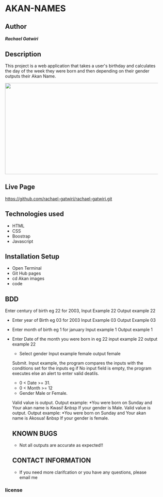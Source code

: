 # AKAN-NAMES
## Author
##### Rachael Gatwiri 
## Description
This project is a web application that takes a user's birthday and calculates the day of the week they were born and then depending on their gender outputs their Akan Name.

<img src="https://download.cnet.com/a/img/catalog/2019/11/18/5ade0cf9-2f1d-4fdf-b6d7-f1c55797f24d/imgingest-6132675896388314016.png" width="600px" height="300px">

## Live Page
https://github.com/rachael-gatwiri/rachael-gatwiri.git
## Technologies used
* HTML
* CSS
* Boostrap
* Javascript
## Installation Setup
* Open Terminal
* Git Hub pages
* cd Akan images
* code
## BDD
Enter century of birth eg 22 for 2003, Input Example 22 Output example 22
   
   * Enter year of Birth eg 03 for 2003 Input Example 03 Output Example 03
 * Enter month of birth eg 1 for january Input example 1 Output example 1
 * Enter Date of the month you were born in eg 22 input example 22 output example 22
    * Select gender Input example female output female
    
    Submit. Input example, the program compares the inputs with the conditions set for the inputs eg if No input field is empty, the program executes else an alert to enter valid deatils.

    * 0 < Date >= 31.
    * 0 < Month >= 12
    * Gender Male or Female.

    Valid value is output. Output example: *You were born on Sunday and Your akan name is Kwasi! &nbsp If your gender is Male.
    Valid value is output. Output example: *You were born on Sunday and Your akan name is Akosua! &nbsp If your gender is female.

    ## KNOWN BUGS
    * Not all outputs are accurate as expected!!
    ## CONTACT INFORMATION
    * If you need more clarifcation or you have any questions, please email me
     <a href="rachaelmuga1@gmail.com"></a>
### license
